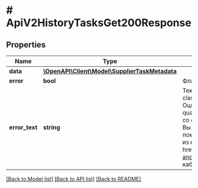 # # ApiV2HistoryTasksGet200Response

## Properties

Name | Type | Description | Notes
------------ | ------------- | ------------- | -------------
**data** | [**\OpenAPI\Client\Model\SupplierTaskMetadata**](SupplierTaskMetadata.md) |  | [optional]
**error** | **bool** | Флаг ошибки | [optional]
**error_text** | **string** | Текст ошибки  &lt;div class&#x3D;\&quot;description_important\&quot;&gt;   Ошибка &lt;code&gt;The product is in quarantine&lt;/code&gt; возникает, если новая цена со скидкой хотя бы в 3 раза меньше старой. Вы можете изменить цену или скидку с помощью API либо вывести товар из карантина &lt;a href&#x3D;\&quot;https://seller.wildberries.ru/discount-and-prices/quarantine\&quot;&gt;в личном кабинете&lt;/a&gt; &lt;/div&gt; | [optional]

[[Back to Model list]](../../README.md#models) [[Back to API list]](../../README.md#endpoints) [[Back to README]](../../README.md)
